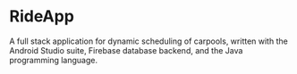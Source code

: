 # RideApp
A full stack application for dynamic scheduling of carpools, written with the Android Studio suite, Firebase database backend, and the Java programming language.
